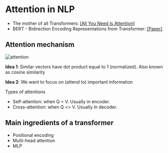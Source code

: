 # Attention in NLP

- The mother of all Transformers: [[All You Need Is Attention]](https://arxiv.org/abs/1706.03762)
- BERT - Bidirection Encoding Representations from Transformer: [[Paper]](https://arxiv.org/abs/1810.04805)

## Attention mechanism

![attention](https://miro.medium.com/max/624/0*WbmLoUnqt4lESy-X.png)

**Idea 1**: Similar vectors have dot product equal to 1 (normalized). Also known as cosine similarity

**Idea 2**: We want to focus on (attend to) important information

Types of attentions

- Self-attention: when Q = V. Usually in encoder.
- Cross-attention: when Q <> V. Usually in decoder.

## Main ingredients of a transformer

- Positional encoding
- Multi-head attention
- MLP
